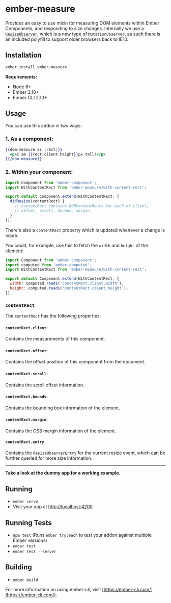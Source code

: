 # ember-measure

Provides an easy to use mixin for measuring DOM elements within Ember Components,
and responding to size changes. Internally we use a [`ResizeObserver`](https://developers.google.com/web/updates/2016/10/resizeobserver), which is a new
type of `MutationObserver`, as such there is an included polyfill to support older browsers back
to IE10.

## Installation

```sh
ember install ember-measure
```

**Requirements:**

- Node 6+
- Ember 2.10+
- Ember CLI 2.10+

## Usage

You can use this addon in two ways:

### 1. As a component:

```hbs
{{dom-measure as |rect|}}
  <p>I am {{rect.client.height}}px tall!</p>
{{/dom-measure}}
```

### 2. Within your component:

```js
import Component from 'ember-component';
import WithContentRect from 'ember-measure/with-content-rect';

export default Component.extend(WithContentRect, {
  didResize(contentRect) {
    // contentRect contains DOMContentRects for each of client, 
    // offset, scroll, bounds, margin.
  }
});
```

There's also a `contentRect` property which is updated whenever a change is made.

You could, for example, use this to fetch the `width` and `height` of the element:

```js
import Component from 'ember-component';
import computed from 'ember-computed';
import WithContentRect from 'ember-measure/with-content-rect';

export default Component.extend(WithContentRect, {
  width: computed.reads('contentRect.client.width'),
  height: computed.reads('contentRect.client.height'),
});
```

### `contentRect`

The `contentRect` has the following properties:

#### `contentRect.client`:

Contains the measurements of this component.

#### `contentRect.offset`:

Contains the offset position of this component from the document.

#### `contentRect.scroll`:

Contains the scroll offset information.

#### `contentRect.bounds`:

Contains the bounding box information of the element.

#### `contentRect.margin`:

Contains the CSS margin information of the element.

#### `contentRect.entry`

Contains the `ResizeObserverEntry` for the current resize event, which can be further
queried for more size information.

---

**Take a look at the dummy app for a working example.**

## Running

* `ember serve`
* Visit your app at [http://localhost:4200](http://localhost:4200).

## Running Tests

* `npm test` (Runs `ember try:each` to test your addon against multiple Ember versions)
* `ember test`
* `ember test --server`

## Building

* `ember build`

For more information on using ember-cli, visit [https://ember-cli.com/](https://ember-cli.com/).
